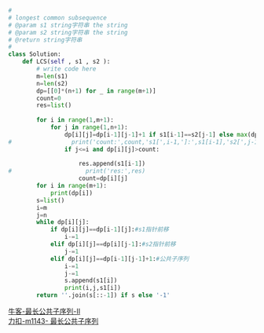 ```python
#
# longest common subsequence
# @param s1 string字符串 the string
# @param s2 string字符串 the string
# @return string字符串
#
class Solution:
    def LCS(self , s1 , s2 ):
        # write code here
        m=len(s1)
        n=len(s2)
        dp=[[0]*(n+1) for _ in range(m+1)]
        count=0
        res=list()
        
        for i in range(1,m+1):
            for j in range(1,n+1):
                dp[i][j]=dp[i-1][j-1]+1 if s1[i-1]==s2[j-1] else max(dp[i-1][j],dp[i][j-1])
#                 print('count:',count,'s1[',i-1,']:',s1[i-1],'s2[',j-1,']:',s2[j-1])
                if j<=i and dp[i][j]>count:
                    
                    res.append(s1[i-1]) 
#                     print('res:',res)
                    count=dp[i][j]
        for i in range(m+1):
            print(dp[i])
        s=list()
        i=m
        j=n
        while dp[i][j]:
            if dp[i][j]==dp[i-1][j]:#s1指针前移
                i-=1
            elif dp[i][j]==dp[i][j-1]:#s2指针前移
                j-=1
            elif dp[i][j]==dp[i-1][j-1]+1:#公共子序列
                i-=1
                j-=1
                s.append(s1[i])
                print(i,j,s1[i])
        return ''.join(s[::-1]) if s else '-1'
```
[牛客-最长公共子序列-II](https://www.nowcoder.com/practice/6d29638c85bb4ffd80c020fe244baf11?tpId=196&&tqId=37131&rp=1&ru=/activity/oj&qru=/ta/job-code-total/question-ranking)\
[力扣-m1143-
最长公共子序列](https://leetcode-cn.com/problems/longest-common-subsequence/solution/zui-chang-gong-gong-zi-xu-lie-by-leetcod-y7u0/)
